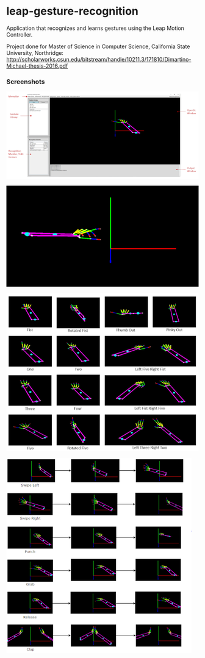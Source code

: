 # leap-gesture-recognition
Application that recognizes and learns gestures using the Leap Motion Controller.

Project done for Master of Science in Computer Science, California State University, Northridge:
http://scholarworks.csun.edu/bitstream/handle/10211.3/171810/Dimartino-Michael-thesis-2016.pdf

### Screenshots
![full-ui-with-right-hand.png](images/full-ui-with-right-hand.png)

![left-hand-no-ui.png](images/left-hand-no-ui.png)

![static-gestures.png](images/static-gestures.png)

![dynamic-gestures.png](images/dynamic-gestures.png)